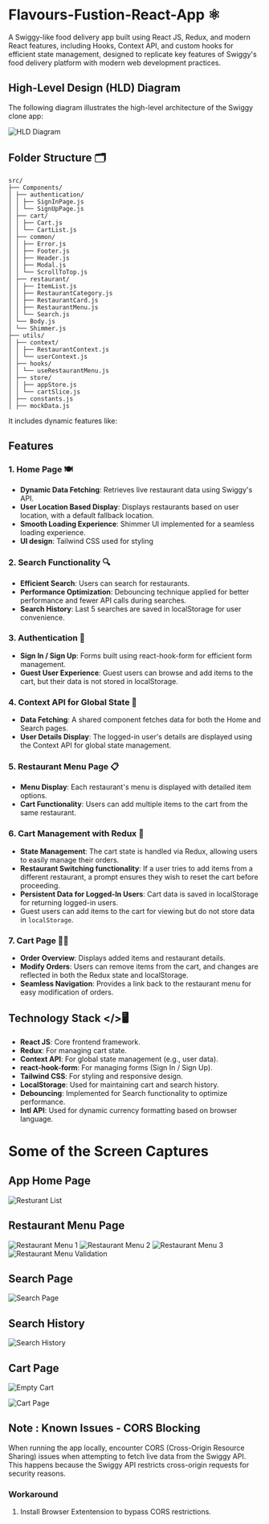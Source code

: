 # Flavours-Fustion-React-App ⚛️

A Swiggy-like food delivery app built using React JS, Redux, and modern React features, including Hooks, Context API, and custom hooks for efficient state management, designed to replicate key features of Swiggy's food delivery platform with modern web development practices.

## High-Level Design (HLD) Diagram

The following diagram illustrates the high-level architecture of the Swiggy clone app:

![HLD Diagram](images/High-Level-Diagram.png)

## Folder Structure 🗂️

```
src/
├── Components/
│ ├── authentication/
│ │ ├── SignInPage.js
│ │ └── SignUpPage.js
│ ├── cart/
│ │ ├── Cart.js
│ │ └── CartList.js
│ ├── common/
│ │ ├── Error.js
│ │ ├── Footer.js
│ │ ├── Header.js
│ │ ├── Modal.js
│ │ └── ScrollToTop.js
│ ├── restaurant/
│ │ ├── ItemList.js
│ │ ├── RestaurantCategory.js
│ │ ├── RestaurantCard.js
│ │ ├── RestaurantMenu.js
│ │ └── Search.js
│ └── Body.js
│ └── Shimmer.js
├── utils/
│ ├── context/
│ │ ├── RestaurantContext.js
│ │ └── userContext.js
│ ├── hooks/
│ │ └── useRestaurantMenu.js
│ ├── store/
│ │ ├── appStore.js
│ │ └── cartSlice.js
│ ├── constants.js
│ ├── mockData.js
```

It includes dynamic features like:

## Features

### 1. Home Page 🍽️

- **Dynamic Data Fetching**: Retrieves live restaurant data using Swiggy's API.
- **User Location Based Display**: Displays restaurants based on user location, with a default fallback location.
- **Smooth Loading Experience**: Shimmer UI implemented for a seamless loading experience.
- **UI design**: Tailwind CSS used for styling

### 2. Search Functionality 🔍

- **Efficient Search**: Users can search for restaurants.
- **Performance Optimization**: Debouncing technique applied for better performance and fewer API calls during searches.
- **Search History**: Last 5 searches are saved in localStorage for user convenience.

### 3. Authentication 🔐

- **Sign In / Sign Up**: Forms built using react-hook-form for efficient form management.
- **Guest User Experience**: Guest users can browse and add items to the cart, but their data is not stored in localStorage.

### 4. Context API for Global State 📌

- **Data Fetching**: A shared component fetches data for both the Home and Search pages.
- **User Details Display**: The logged-in user's details are displayed using the Context API for global state management.

### 5. Restaurant Menu Page 📋

- **Menu Display**: Each restaurant's menu is displayed with detailed item options.
- **Cart Functionality**: Users can add multiple items to the cart from the same restaurant.

### 6. Cart Management with Redux 🛒

- **State Management**: The cart state is handled via Redux, allowing users to easily manage their orders.
- **Restaurant Switching functionality**: If a user tries to add items from a different restaurant, a prompt ensures they wish to reset the cart before proceeding.
- **Persistent Data for Logged-In Users**: Cart data is saved in localStorage for returning logged-in users.
- Guest users can add items to the cart for viewing but do not store data in `localStorage`.

### 7. Cart Page 📝💵

- **Order Overview**: Displays added items and restaurant details.
- **Modify Orders**: Users can remove items from the cart, and changes are reflected in both the Redux state and localStorage.
- **Seamless Navigation**: Provides a link back to the restaurant menu for easy modification of orders.

## Technology Stack </>🖥️

- **React JS**: Core frontend framework.
- **Redux**: For managing cart state.
- **Context API**: For global state management (e.g., user data).
- **react-hook-form**: For managing forms (Sign In / Sign Up).
- **Tailwind CSS**: For styling and responsive design.
- **LocalStorage**: Used for maintaining cart and search history.
- **Debouncing**: Implemented for Search functionality to optimize performance.
- **Intl API**: Used for dynamic currency formatting based on browser language.

# Some of the Screen Captures

## App Home Page

![Resturant List](images/app-screenshots/res-homePage.png)

## Restaurant Menu Page

![Restaurant Menu 1](images/app-screenshots/res-menu.png)
![Restaurant Menu 2](images/app-screenshots/res-menu-1.png)
![Restaurant Menu 3](images/app-screenshots/res-menu-2.png)
![Restaurant Menu Validation](images/app-screenshots/res-menu-validate.png)

## Search Page

![Search Page](images/app-screenshots/search.png)

## Search History

![Search History](images/app-screenshots/search-history.png)

## Cart Page

![Empty Cart](images/app-screenshots/empty-cart.png)

![Cart Page](images/app-screenshots/cart-page.png)

## Note : Known Issues - CORS Blocking

When running the app locally, encounter CORS (Cross-Origin Resource Sharing) issues when attempting to fetch live data from the Swiggy API. This happens because the Swiggy API restricts cross-origin requests for security reasons.

### Workaround

1. Install Browser Extentension to bypass CORS restrictions.
